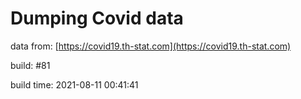 Dumping Covid data
==================
                        
data from: [https://covid19.th-stat.com](https://covid19.th-stat.com)

build: #81

build time: 2021-08-11 00:41:41
